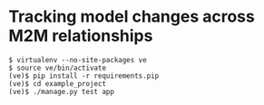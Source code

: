 Tracking model changes across M2M relationships
===============================================

    $ virtualenv --no-site-packages ve
    $ source ve/bin/activate
    (ve)$ pip install -r requirements.pip
    (ve)$ cd example_project
    (ve)$ ./manage.py test app


